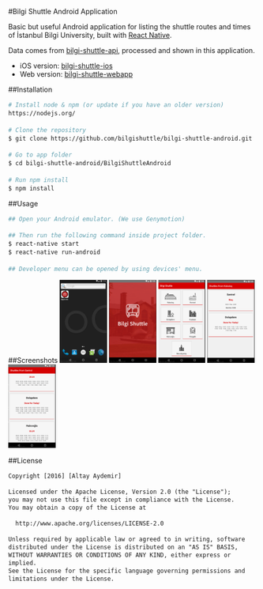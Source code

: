 #Bilgi Shuttle Android Application

Basic but useful Android application for listing the shuttle routes and times of İstanbul Bilgi University, built with [React Native](https://facebook.github.io/react-native/).

Data comes from [bilgi-shuttle-api](https://github.com/mdegis/bilgi-shuttle/), processed and shown in this application.

- iOS version: [bilgi-shuttle-ios](https://github.com/bilgishuttle/bilgi-shuttle-ios)
- Web version: [bilgi-shuttle-webapp](https://github.com/bilgishuttle/bilgi-shuttle-web)

##Installation
```bash
# Install node & npm (or update if you have an older version)
https://nodejs.org/

# Clone the repository
$ git clone https://github.com/bilgishuttle/bilgi-shuttle-android.git

# Go to app folder
$ cd bilgi-shuttle-android/BilgiShuttleAndroid

# Run npm install
$ npm install
```

##Usage
```bash
## Open your Android emulator. (We use Genymotion)

## Then run the following command inside project folder.
$ react-native start
$ react-native run-android

## Developer menu can be opened by using devices' menu.
```

##Screenshots
<img src="Screenshots/bs_android_01.png" width="19%">
<img src="Screenshots/bs_android_02.png" width="19%">
<img src="Screenshots/bs_android_03.png" width="19%">
<img src="Screenshots/bs_android_04.png" width="19%">
<img src="Screenshots/bs_android_05.png" width="19%">


##License

	Copyright [2016] [Altay Aydemir]

    Licensed under the Apache License, Version 2.0 (the "License");
    you may not use this file except in compliance with the License.
    You may obtain a copy of the License at

      http://www.apache.org/licenses/LICENSE-2.0

    Unless required by applicable law or agreed to in writing, software
    distributed under the License is distributed on an "AS IS" BASIS,
    WITHOUT WARRANTIES OR CONDITIONS OF ANY KIND, either express or implied.
    See the License for the specific language governing permissions and
    limitations under the License.
